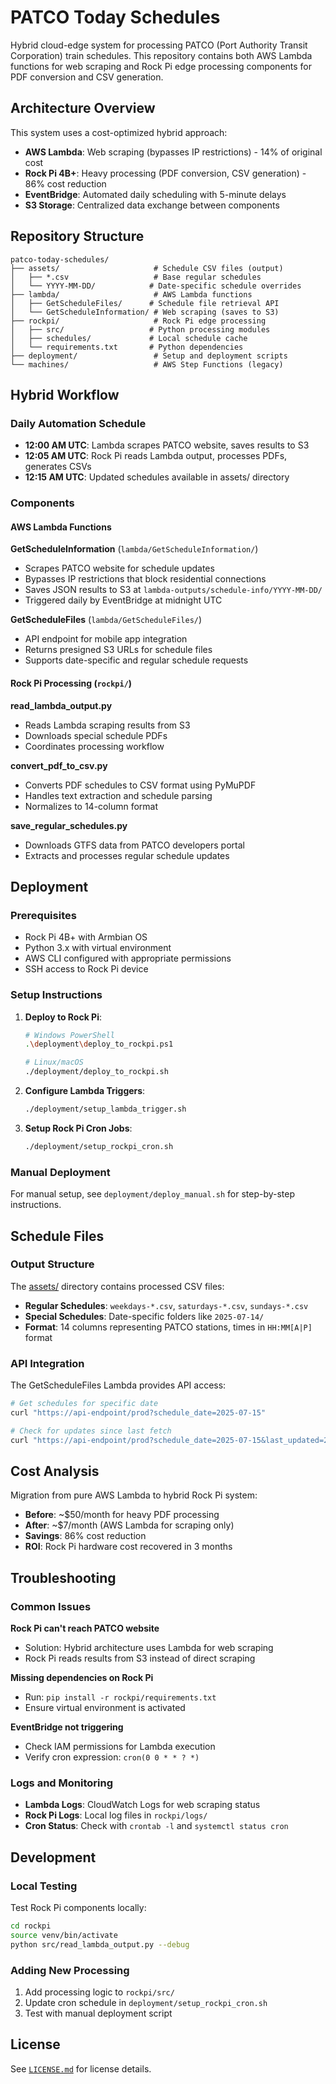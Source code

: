 # PATCO Today Schedules

Hybrid cloud-edge system for processing PATCO (Port Authority Transit Corporation) train schedules. This repository contains both AWS Lambda functions for web scraping and Rock Pi edge processing components for PDF conversion and CSV generation.

## Architecture Overview

This system uses a cost-optimized hybrid approach:
- **AWS Lambda**: Web scraping (bypasses IP restrictions) - 14% of original cost
- **Rock Pi 4B+**: Heavy processing (PDF conversion, CSV generation) - 86% cost reduction
- **EventBridge**: Automated daily scheduling with 5-minute delays
- **S3 Storage**: Centralized data exchange between components

## Repository Structure

```
patco-today-schedules/
├── assets/                     # Schedule CSV files (output)
│   ├── *.csv                   # Base regular schedules
│   └── YYYY-MM-DD/            # Date-specific schedule overrides
├── lambda/                     # AWS Lambda functions
│   ├── GetScheduleFiles/      # Schedule file retrieval API
│   └── GetScheduleInformation/ # Web scraping (saves to S3)
├── rockpi/                     # Rock Pi edge processing
│   ├── src/                   # Python processing modules
│   ├── schedules/             # Local schedule cache
│   └── requirements.txt       # Python dependencies
├── deployment/                 # Setup and deployment scripts
└── machines/                   # AWS Step Functions (legacy)
```

## Hybrid Workflow

### Daily Automation Schedule
- **12:00 AM UTC**: Lambda scrapes PATCO website, saves results to S3
- **12:05 AM UTC**: Rock Pi reads Lambda output, processes PDFs, generates CSVs
- **12:15 AM UTC**: Updated schedules available in assets/ directory

### Components

#### AWS Lambda Functions

**GetScheduleInformation** (`lambda/GetScheduleInformation/`)
- Scrapes PATCO website for schedule updates
- Bypasses IP restrictions that block residential connections
- Saves JSON results to S3 at `lambda-outputs/schedule-info/YYYY-MM-DD/`
- Triggered daily by EventBridge at midnight UTC

**GetScheduleFiles** (`lambda/GetScheduleFiles/`)
- API endpoint for mobile app integration
- Returns presigned S3 URLs for schedule files
- Supports date-specific and regular schedule requests

#### Rock Pi Processing (`rockpi/`)

**read_lambda_output.py**
- Reads Lambda scraping results from S3
- Downloads special schedule PDFs
- Coordinates processing workflow

**convert_pdf_to_csv.py** 
- Converts PDF schedules to CSV format using PyMuPDF
- Handles text extraction and schedule parsing
- Normalizes to 14-column format

**save_regular_schedules.py**
- Downloads GTFS data from PATCO developers portal
- Extracts and processes regular schedule updates

## Deployment

### Prerequisites
- Rock Pi 4B+ with Armbian OS
- Python 3.x with virtual environment
- AWS CLI configured with appropriate permissions
- SSH access to Rock Pi device

### Setup Instructions

1. **Deploy to Rock Pi**:
   ```bash
   # Windows PowerShell
   .\deployment\deploy_to_rockpi.ps1

   # Linux/macOS
   ./deployment/deploy_to_rockpi.sh
   ```

2. **Configure Lambda Triggers**:
   ```bash
   ./deployment/setup_lambda_trigger.sh
   ```

3. **Setup Rock Pi Cron Jobs**:
   ```bash
   ./deployment/setup_rockpi_cron.sh
   ```

### Manual Deployment
For manual setup, see `deployment/deploy_manual.sh` for step-by-step instructions.

## Schedule Files

### Output Structure

The [assets/](assets/) directory contains processed CSV files:

- **Regular Schedules**: `weekdays-*.csv`, `saturdays-*.csv`, `sundays-*.csv`
- **Special Schedules**: Date-specific folders like `2025-07-14/`
- **Format**: 14 columns representing PATCO stations, times in `HH:MM[A|P]` format

### API Integration

The GetScheduleFiles Lambda provides API access:

```bash
# Get schedules for specific date
curl "https://api-endpoint/prod?schedule_date=2025-07-15"

# Check for updates since last fetch  
curl "https://api-endpoint/prod?schedule_date=2025-07-15&last_updated=2025-07-01T10:00:00Z"
```

## Cost Analysis

Migration from pure AWS Lambda to hybrid Rock Pi system:
- **Before**: ~$50/month for heavy PDF processing
- **After**: ~$7/month (AWS Lambda for scraping only)  
- **Savings**: 86% cost reduction
- **ROI**: Rock Pi hardware cost recovered in 3 months

## Troubleshooting

### Common Issues

**Rock Pi can't reach PATCO website**
- Solution: Hybrid architecture uses Lambda for web scraping
- Rock Pi reads results from S3 instead of direct scraping

**Missing dependencies on Rock Pi**
- Run: `pip install -r rockpi/requirements.txt`
- Ensure virtual environment is activated

**EventBridge not triggering**
- Check IAM permissions for Lambda execution
- Verify cron expression: `cron(0 0 * * ? *)`

### Logs and Monitoring

- **Lambda Logs**: CloudWatch Logs for web scraping status
- **Rock Pi Logs**: Local log files in `rockpi/logs/`
- **Cron Status**: Check with `crontab -l` and `systemctl status cron`

## Development

### Local Testing

Test Rock Pi components locally:
```bash
cd rockpi
source venv/bin/activate
python src/read_lambda_output.py --debug
```

### Adding New Processing

1. Add processing logic to `rockpi/src/`
2. Update cron schedule in `deployment/setup_rockpi_cron.sh`
3. Test with manual deployment script

## License

See [`LICENSE.md`](LICENSE.md) for license details.
